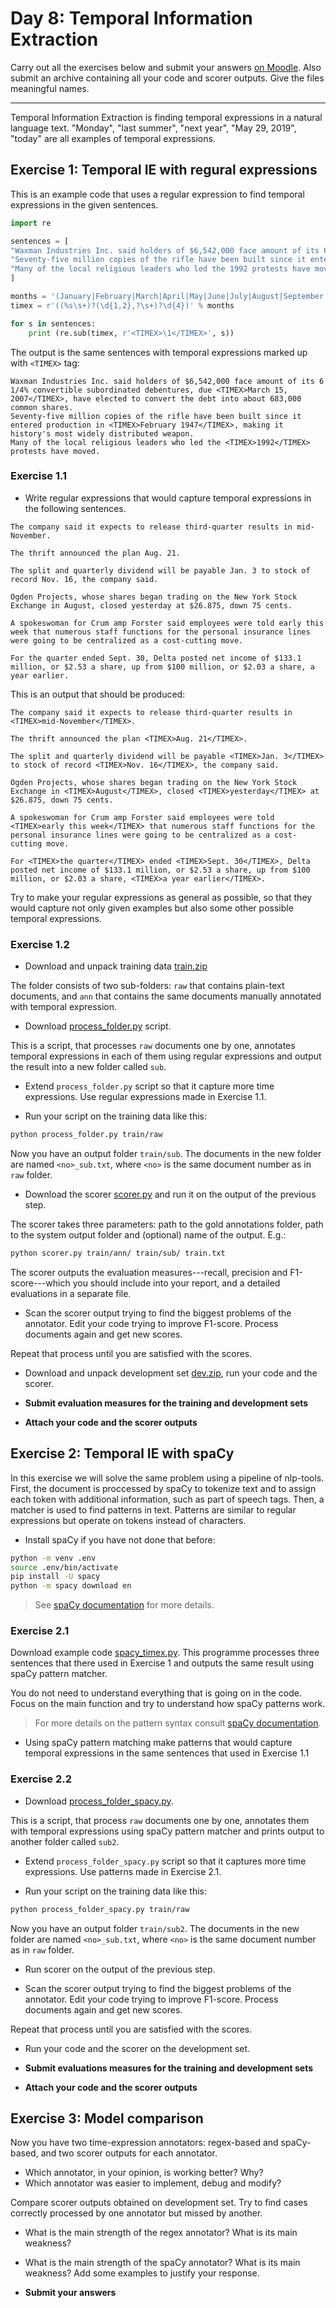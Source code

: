 # Day 8: Temporal Information Extraction

Carry out all the exercises below and submit your answers
[on Moodle](https://moodle.helsinki.fi/course/view.php?id=33565#section-8).
Also submit an archive containing all your code and scorer outputs. Give the files meaningful names.

----

Temporal Information Extraction is finding temporal expressions in a natural language text. "Monday", "last summer", "next year", "May 29, 2019", "today" are all examples of temporal expressions.

## Exercise 1: Temporal IE with regural expressions

This is an example code that uses a regular expression to find temporal expressions in the given sentences.

````python
import re

sentences = [
"Waxman Industries Inc. said holders of $6,542,000 face amount of its 6 1/4% convertible subordinated debentures, due March 15, 2007, have elected to convert the debt into about 683,000 common shares.",
"Seventy-five million copies of the rifle have been built since it entered production in February 1947, making it history's most widely distributed weapon.",
"Many of the local religious leaders who led the 1992 protests have moved."
]

months = '(January|February|March|April|May|June|July|August|September|October|November|December)'
timex = r'((%s\s+)?(\d{1,2},?\s+)?\d{4})' % months

for s in sentences:
    print (re.sub(timex, r'<TIMEX>\1</TIMEX>', s))
````

The output is the same sentences with temporal expressions marked up with `<TIMEX>` tag:
````
Waxman Industries Inc. said holders of $6,542,000 face amount of its 6 1/4% convertible subordinated debentures, due <TIMEX>March 15, 2007</TIMEX>, have elected to convert the debt into about 683,000 common shares.
Seventy-five million copies of the rifle have been built since it entered production in <TIMEX>February 1947</TIMEX>, making it history's most widely distributed weapon.
Many of the local religious leaders who led the <TIMEX>1992</TIMEX> protests have moved.
````


### Exercise 1.1

* Write regular expressions that would capture temporal expressions in
the following sentences.

````
The company said it expects to release third-quarter results in mid-November.

The thrift announced the plan Aug. 21.

The split and quarterly dividend will be payable Jan. 3 to stock of record Nov. 16, the company said.

Ogden Projects, whose shares began trading on the New York Stock Exchange in August, closed yesterday at $26.875, down 75 cents.

A spokeswoman for Crum amp Forster said employees were told early this week that numerous staff functions for the personal insurance lines were going to be centralized as a cost-cutting move.

For the quarter ended Sept. 30, Delta posted net income of $133.1 million, or $2.53 a share, up from $100 million, or $2.03 a share, a year earlier.
````

This is an output that should be produced:

````
The company said it expects to release third-quarter results in <TIMEX>mid-November</TIMEX>.

The thrift announced the plan <TIMEX>Aug. 21</TIMEX>.

The split and quarterly dividend will be payable <TIMEX>Jan. 3</TIMEX> to stock of record <TIMEX>Nov. 16</TIMEX>, the company said.

Ogden Projects, whose shares began trading on the New York Stock Exchange in <TIMEX>August</TIMEX>, closed <TIMEX>yesterday</TIMEX> at $26.875, down 75 cents.

A spokeswoman for Crum amp Forster said employees were told <TIMEX>early this week</TIMEX> that numerous staff functions for the personal insurance lines were going to be centralized as a cost-cutting move.

For <TIMEX>the quarter</TIMEX> ended <TIMEX>Sept. 30</TIMEX>, Delta posted net income of $133.1 million, or $2.53 a share, up from $100 million, or $2.03 a share, <TIMEX>a year earlier</TIMEX>.
````

Try to make your regular expressions as general as possible, so that
they would capture not only given examples but also some other possible
temporal expressions.

### Exercise 1.2

* Download and unpack training data [train.zip](train.zip)

The folder consists of two sub-folders: `raw` that contains plain-text
documents, and `ann` that contains the same documents manually
annotated with temporal expression.

* Download [process_folder.py](process_folder.py) script.

This is a script, that processes `raw` documents one by one, annotates
temporal expressions in each of them using regular expressions and
output the result into a new folder called `sub`. 

* Extend `process_folder.py` script so that it capture more time
  expressions. Use regular expressions made in Exercise 1.1.

* Run your script on the training data like this:

````bash
python process_folder.py train/raw
````

Now you have an output folder `train/sub`. The documents in the new
folder are named `<no>_sub.txt`, where `<no>` is the same document
number as in `raw` folder.

* Download the scorer [scorer.py](scorer.py) and run it on the output of the previous step.

The scorer takes three parameters: path to the gold annotations folder, path to the system output folder and (optional) name of the output. E.g.:

````bash
python scorer.py train/ann/ train/sub/ train.txt
````

The scorer outputs the evaluation measures---recall, precision and
F1-score---which you should include into your report, and a detailed
evaluations in a separate file.

* Scan the scorer output trying to find the biggest problems of the annotator. Edit your code trying to improve F1-score. Process documents again and get new scores.

Repeat that process until you are satisfied with the scores.

* Download and unpack development set [dev.zip](dev.zip), run your code and the scorer.

* **Submit evaluation measures for the training and development sets**
* **Attach your code and the scorer outputs**


## Exercise 2: Temporal IE with spaCy

In this exercise we will solve the same problem using a pipeline of nlp-tools. First, the document is proccessed by spaCy to tokenize text and to assign each token with additional information, such as part of speech tags. Then, a matcher is used to find patterns in text. Patterns are similar to regular expressions but operate on tokens instead of characters.

* Install spaCy if you have not done that before:

````bash
python -m venv .env
source .env/bin/activate
pip install -U spacy
python -m spacy download en
````

> See [spaCy documentation](https://spacy.io/usage) for more details.


### Exercise 2.1

Download example code [spacy_timex.py](spacy_timex.py).  This programme processes three sentences that there used in Exercise 1 and outputs the same result using spaCy pattern matcher.

You do not need to understand everything that is going on in the code. Focus on the main function and try to understand how spaCy patterns work.

> For more details on the pattern syntax consult [spaCy documentation](https://spacy.io/usage/rule-based-matching).

* Using spaCy pattern matching make patterns that would capture temporal expressions in
the same sentences that used in Exercise 1.1


### Exercise 2.2

* Download [process_folder_spacy.py](process_folder_spacy.py). 

This is a script, that process `raw` documents one by one, annotates them with temporal expressions using spaCy pattern matcher and prints output to another folder called `sub2`.

* Extend `process_folder_spacy.py` script so that it captures more
  time expressions.  Use patterns made in Exercise 2.1.


* Run your script on the training data like this:

````bash
python process_folder_spacy.py train/raw
````

Now you have an output folder `train/sub2`. The documents in the new
folder are named `<no>_sub.txt`, where `<no>` is the same document
number as in `raw` folder.

* Run scorer on the output of the previous step.

* Scan the scorer output trying to find the biggest problems of the annotator. Edit your code trying to improve F1-score. Process documents again and get new scores.

Repeat that process until you are satisfied with the scores.

* Run your code and the scorer on the development set.

* **Submit evaluations measures for the training and development sets**
* **Attach your code and the scorer outputs**


## Exercise 3: Model comparison

Now you have two time-expression annotators: regex-based and spaCy-based, and two scorer outputs for each annotator.

* Which annotator, in your opinion, is working better? Why?
* Which annotator was easier to implement, debug and modify?

Compare scorer outputs obtained on development set. Try to find cases correctly processed by one annotator but missed by another.

* What is the main strength of the regex annotator? What is its main weakness?
* What is the main strength of the spaCy annotator? What is its main weakness?
Add some examples to justify your response.

* **Submit your answers**


